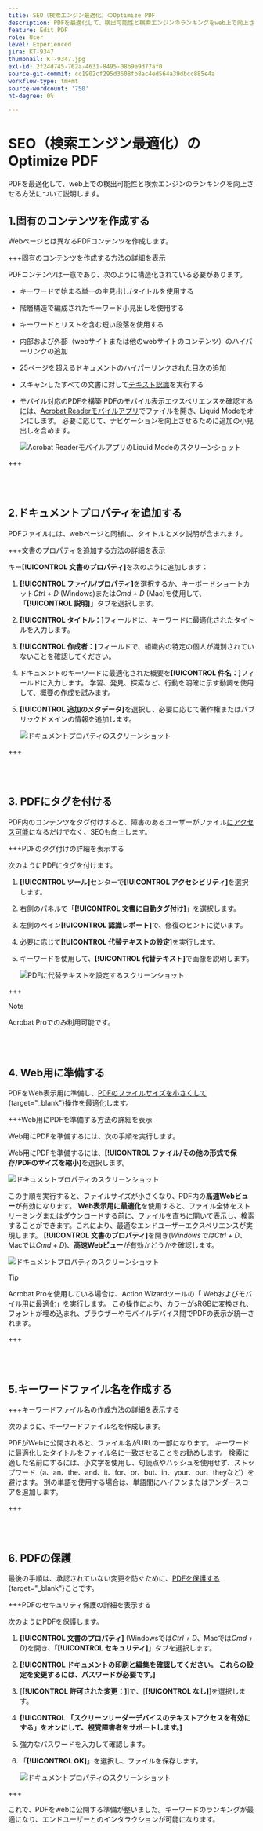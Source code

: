```yaml
---
title: SEO（検索エンジン最適化）のOptimize PDF
description: PDFを最適化して、検出可能性と検索エンジンのランキングをweb上で向上させる方法を説明します
feature: Edit PDF
role: User
level: Experienced
jira: KT-9347
thumbnail: KT-9347.jpg
exl-id: 2f24d745-762a-4631-8495-08b9e9d77af0
source-git-commit: cc1902cf295d3608fb8ac4ed564a39dbcc885e4a
workflow-type: tm+mt
source-wordcount: '750'
ht-degree: 0%

---
```


# SEO（検索エンジン最適化）のOptimize PDF

PDFを最適化して、web上での検出可能性と検索エンジンのランキングを向上させる方法について説明します。

## 1.固有のコンテンツを作成する

Webページとは異なるPDFコンテンツを作成します。

+++固有のコンテンツを作成する方法の詳細を表示

PDFコンテンツは一意であり、次のように構造化されている必要があります。

* キーワードで始まる単一の主見出し/タイトルを使用する
* 階層構造で編成されたキーワード小見出しを使用する
* キーワードとリストを含む短い段落を使用する
* 内部および外部（webサイトまたは他のwebサイトのコンテンツ）のハイパーリンクの追加
* 25ページを超えるドキュメントのハイパーリンクされた目次の追加
* スキャンしたすべての文書に対して[テキスト認識](https://experienceleague.adobe.com/docs/document-cloud-learn/acrobat-learning/getting-started/scan-and-ocr.html)を実行する
* モバイル対応のPDFを構築
PDFのモバイル表示エクスペリエンスを確認するには、[Acrobat Readerモバイルアプリ](https://www.adobe.com/acrobat/mobile/acrobat-reader.html)でファイルを開き、Liquid Modeをオンにします。 必要に応じて、ナビゲーションを向上させるために追加の小見出しを含めます。

  ![Acrobat ReaderモバイルアプリのLiquid Modeのスクリーンショット](../assets/optimizeseo1.png)

+++

<br> 

## 2.ドキュメントプロパティを追加する

PDFファイルには、webページと同様に、タイトルとメタ説明が含まれます。

+++文書のプロパティを追加する方法の詳細を表示

キー&#x200B;**[!UICONTROL 文書のプロパティ]**&#x200B;を次のように追加します：

1. **[!UICONTROL ファイル/プロパティ]**&#x200B;を選択するか、キーボードショートカット&#x200B;*Ctrl + D* (Windows)または&#x200B;*Cmd + D* (Mac)を使用して、「**[!UICONTROL 説明]**」タブを選択します。
1. **[!UICONTROL タイトル：]**&#x200B;フィールドに、キーワードに最適化されたタイトルを入力します。
1. **[!UICONTROL 作成者：]**&#x200B;フィールドで、組織内の特定の個人が識別されていないことを確認してください。
1. ドキュメントのキーワードに最適化された概要を&#x200B;**[!UICONTROL 件名：]**&#x200B;フィールドに入力します。
学習、発見、探索など、行動を明確に示す動詞を使用して、概要の作成を試みます。
1. **[!UICONTROL 追加のメタデータ]**&#x200B;を選択し、必要に応じて著作権またはパブリックドメインの情報を追加します。

   ![ドキュメントプロパティのスクリーンショット](../assets/optimizeseo2.png)

+++

<br> 

## 3. PDFにタグを付ける

PDF内のコンテンツをタグ付けすると、障害のあるユーザーがファイル[にアクセス可能](https://experienceleague.adobe.com/docs/document-cloud-learn/acrobat-learning/advanced-tasks/accessibility.html)になるだけでなく、SEOも向上します。

+++PDFのタグ付けの詳細を表示する

次のようにPDFにタグを付けます。

1. **[!UICONTROL ツール]**&#x200B;センターで&#x200B;**[!UICONTROL アクセシビリティ]**&#x200B;を選択します。
1. 右側のパネルで「**[!UICONTROL 文書に自動タグ付け]**」を選択します。
1. 左側のペイン&#x200B;**[!UICONTROL 認識レポート]**&#x200B;で、修復のヒントに従います。
1. 必要に応じて&#x200B;**[!UICONTROL 代替テキストの設定]**&#x200B;を実行します。
1. キーワードを使用して、**[!UICONTROL 代替テキスト]**&#x200B;で画像を説明します。

   ![PDFに代替テキストを設定するスクリーンショット](../assets/optimizeseo3.png)

+++

>[!NOTE]
>
>Acrobat Proでのみ利用可能です。

<br> 

## 4. Web用に準備する

PDFをWeb表示用に準備し、[PDFのファイルサイズを小さくして](https://www.adobe.com/jp/acrobat/online/compress-pdf.html){target="_blank"}操作を最適化します。

+++Web用にPDFを準備する方法の詳細を表示

Web用にPDFを準備するには、次の手順を実行します。

Web用にPDFを準備するには、**[!UICONTROL ファイル/その他の形式で保存/PDFのサイズを縮小]**&#x200B;を選択します。

![ドキュメントプロパティのスクリーンショット](../assets/optimizeseo4.png)

この手順を実行すると、ファイルサイズが小さくなり、PDF内の&#x200B;**高速Webビュー**&#x200B;が有効になります。 **Web表示用に最適化**&#x200B;を使用すると、ファイル全体をストリーミングまたはダウンロードする前に、ファイルを直ちに開いて表示し、検索することができます。これにより、最適なエンドユーザーエクスペリエンスが実現します。 **[!UICONTROL 文書のプロパティ]**&#x200B;を開き(*WindowsではCtrl + D*、Macでは&#x200B;*Cmd + D*)、**高速Webビュー**&#x200B;が有効かどうかを確認します。

![ドキュメントプロパティのスクリーンショット](../assets/optimizeseo5.png)

>[!TIP]
>
>Acrobat Proを使用している場合は、Action Wizardツールの「 Webおよびモバイル用に最適化」を実行します。 この操作により、カラーがsRGBに変換され、フォントが埋め込まれ、ブラウザーやモバイルデバイス間でPDFの表示が統一されます。

+++

<br> 

## 5.キーワードファイル名を作成する

+++キーワードファイル名の作成方法の詳細を表示する

次のように、キーワードファイル名を作成します。

PDFがWebに公開されると、ファイル名がURLの一部になります。 キーワードに最適化したタイトルをファイル名に一致させることをお勧めします。 検索に適した名前にするには、小文字を使用し、句読点やハッシュを使用せず、ストップワード（a、an、the、and、it、for、or、but、in、your、our、theyなど）を避けます。 別の単語を使用する場合は、単語間にハイフンまたはアンダースコアを追加します。

+++

<br> 

## 6. PDFの保護

最後の手順は、承認されていない変更を防ぐために、[PDFを保護する](https://www.adobe.com/jp/acrobat/online/password-protect-pdf.html){target="_blank"}ことです。

+++PDFのセキュリティ保護の詳細を表示する

次のようにPDFを保護します。

1. **[!UICONTROL 文書のプロパティ]** (Windowsでは&#x200B;*Ctrl + D*、Macでは&#x200B;*Cmd + D*)を開き、「**[!UICONTROL セキュリティ]**」タブを選択します。
1. **[!UICONTROL ドキュメントの印刷と編集を確認してください。 これらの設定を変更するには、パスワードが必要です。]**
1. [**[!UICONTROL 許可された変更：]**]で、[**[!UICONTROL なし]**]を選択します。
1. **[!UICONTROL 「スクリーンリーダーデバイスのテキストアクセスを有効にする」をオンにして、視覚障害者をサポートします。]**
1. 強力なパスワードを入力して確認します。
1. 「**[!UICONTROL OK]**」を選択し、ファイルを保存します。

   ![ドキュメントプロパティのスクリーンショット](../assets/optimizeseo6.png)

+++

これで、PDFをwebに公開する準備が整いました。キーワードのランキングが最適になり、エンドユーザーとのインタラクションが可能になります。
